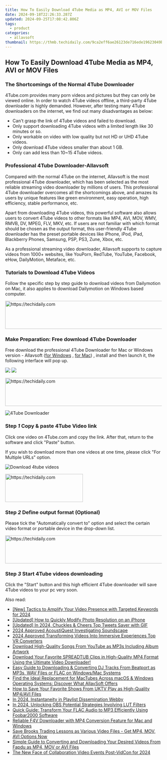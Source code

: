 ```yaml
---
title: How To Easily Download 4Tube Media as MP4, AVI or MOV Files
date: 2024-09-18T22:26:33.287Z
updated: 2024-09-25T17:08:42.806Z
tags:
  - product
categories:
  - allavsoft
thumbnail: https://thmb.techidaily.com/9ca2eff6ae26123de716ede19623049b700dbda01116c41da9ae37331ba659b6.jpg
---
```


## How To Easily Download 4Tube Media as MP4, AVI or MOV Files

### The Shortcomings of the Normal 4Tube Downloader

4Tube.com provides many porn videos and pictures but they can only be viewed online. In order to watch 4Tube videos offline, a third-party 4Tube downloader is highly demanded. However, after testing many 4Tube downloaders on the internet, we find out many disadvantages as below:

* Can't grasp the link of 4Tube videos and failed to download.
* Only support downloading 4Tube videos with a limited length like 30 minutes or so.
* Only workable on video with low quality but not HD or UHD 4Tube videos.
* Only download 4Tube videos smaller than about 1 GB.
* Only can add less than 10\~15 4Tube videos.

### Professional 4Tube Downloader-Allavsoft

Compared with the normal 4Tube on the internet, Allavsoft is the most professional 4Tube downloader, which has been selected as the most reliable streaming video downloader by millions of users. This professional 4Tube downloader overcomes all the shortcomings above, and amazes its users by unique features like green environment, easy operation, high efficiency, stable performance, etc.

Apart from downloading 4Tube videos, this powerful software also allows users to convert 4Tube videos to other formats like MP4, AVI, MOV, WMV, RMVB, DV, MPEG, FLV, MKV, etc. If users are not familiar with which format should be chosen as the output format, this user-friendly 4Tube downloader has the preset portable devices like iPhone, iPod, iPad, Blackberry Phones, Samsung, PSP, PS3, Zune, Xbox, etc.

As a professional streaming video downloader, Allavsoft supports to capture videos from 1000+ websites, like YouPorn, RedTube, YouTube, Facebook, eHow, DailyMotion, Metaface, etc.

### Tutorials to Download 4Tube Videos

Follow the specific step by step guide to download videos from Dailymotion on Mac, it also applies to download Dailymotion on Windows based computer.

<!-- affiliate ads begin -->
<a href="https://appsumo.8odi.net/c/5597632/2130887/7443" target="_top" id="2130887">
  <img src="//a.impactradius-go.com/display-ad/7443-2130887" border="0" alt="https://techidaily.com" width="728" height="90"/>
</a>
<img height="0" width="0" src="https://appsumo.8odi.net/i/5597632/2130887/7443" style="position:absolute;visibility:hidden;" border="0" />
<!-- affiliate ads end -->

### Make Preparation: Free download 4Tube Downloader

Free download the professional 4Tube Downloader for Mac or Windows version - Allavsoft ([for Windows](https://tools.techidaily.com/allavsoft/products/) , [for Mac](https://tools.techidaily.com/allavsoft/products/)) , install and then launch it, the following interface will pop up.

[![](https://www.allavsoft.com/how-to/../images/how-to/free-download-win.jpg)](https://tools.techidaily.com/allavsoft/products/) [![](https://www.allavsoft.com/how-to/../images/how-to/free-download-mac.jpg)](https://tools.techidaily.com/allavsoft/products/)

<!-- affiliate ads begin -->
<a href="https://appsumo.8odi.net/c/5597632/2105883/7443" target="_top" id="2105883">
  <img src="//a.impactradius-go.com/display-ad/7443-2105883" border="0" alt="https://techidaily.com" width="728" height="90"/>
</a>
<img height="0" width="0" src="https://appsumo.8odi.net/i/5597632/2105883/7443" style="position:absolute;visibility:hidden;" border="0" />
<!-- affiliate ads end -->

![4Tube Downloader](https://www.allavsoft.com/how-to/../images/allavsoft-mac/screen-shot-600.jpg)

### Step _1_ Copy & paste 4Tube Video link

Click one video on 4Tube.com and copy the link. After that, return to the software and click "Paste" button.

If you wish to download more than one videos at one time, please click "For Multiple URLs" option.

![Download 4tube videos](https://www.allavsoft.com/how-to/../images/how-to/4tube-downloader-for-mac-windows/download-4tube-videos-to-mp4.jpg)

<!-- affiliate ads begin -->
<a href="https://bluettius.sjv.io/c/5597632/2139116/17108" target="_top" id="2139116">
  <img src="//a.impactradius-go.com/display-ad/17108-2139116" border="0" alt="https://techidaily.com" width="250" height="90"/>
</a>
<img height="0" width="0" src="https://bluettius.sjv.io/i/5597632/2139116/17108" style="position:absolute;visibility:hidden;" border="0" />
<!-- affiliate ads end -->

### Step _2_ Define output format (Optional)

Please tick the "Automatically convert to" option and select the certain video format or portable device in the drop-down list.

<!-- affiliate ads begin -->
<a href="https://appsumo.8odi.net/c/5597632/2151856/7443" target="_top" id="2151856">
  <img src="//a.impactradius-go.com/display-ad/7443-2151856" border="0" alt="https://techidaily.com" width="728" height="90"/>
</a>
<img height="0" width="0" src="https://appsumo.8odi.net/i/5597632/2151856/7443" style="position:absolute;visibility:hidden;" border="0" />
<!-- affiliate ads end -->

### Step _3_ Start 4Tube videos downloading

Click the "Start" button and this high efficient 4Tube downloader will save 4Tube videos to your pc very soon.

<ins class="adsbygoogle"
     style="display:block"
     data-ad-format="autorelaxed"
     data-ad-client="ca-pub-7571918770474297"
     data-ad-slot="1223367746"></ins>

<ins class="adsbygoogle"
     style="display:block"
     data-ad-client="ca-pub-7571918770474297"
     data-ad-slot="8358498916"
     data-ad-format="auto"
     data-full-width-responsive="true"></ins>

<span class="atpl-alsoreadstyle">Also read:</span>
<div><ul>
<li><a href="https://youtube-webster.techidaily.com/actics-to-amplify-your-video-presence-with-targeted-keywords-for-2024/"><u>[New] Tactics to Amplify Your Video Presence with Targeted Keywords for 2024</u></a></li>
<li><a href="https://some-techniques.techidaily.com/updated-how-to-quickly-modify-photo-resolution-on-an-iphone/"><u>[Updated] How to Quickly Modify Photo Resolution on an iPhone</u></a></li>
<li><a href="https://twitter-videos.techidaily.com/updated-in-2024-chuckles-and-cheers-top-tweets-saver-with-gif/"><u>[Updated] In 2024, Chuckles & Cheers Top Tweets Saver with GIF</u></a></li>
<li><a href="https://screen-recording.techidaily.com/2024-approved-acoustiquest-investigating-soundscape/"><u>2024 Approved AcoustiQuest Investigating Soundscape</u></a></li>
<li><a href="https://ai-vdieo-software.techidaily.com/2024-approved-transforming-videos-into-immersive-experiences-top-vr-converters/"><u>2024 Approved Transforming Videos Into Immersive Experiences Top VR Converters</u></a></li>
<li><a href="https://fox-making.techidaily.com/download-high-quality-songs-from-youtube-as-mp3s-including-album-artwork/"><u>Download High-Quality Songs From YouTube as MP3s Including Album Artwork</u></a></li>
<li><a href="https://fox-making.techidaily.com/download-your-favorite-spreadtub-clips-in-high-quality-mp4-format-using-the-ultimate-video-downloader/"><u>Download Your Favorite SPREADTUB Clips in High-Quality MP4 Format Using the Ultimate Video Downloader!</u></a></li>
<li><a href="https://fox-making.techidaily.com/easy-guide-to-downloading-and-converting-dj-tracks-from-beatport-as-mp3s-wav-files-or-flac-on-windowsmac-systems/"><u>Easy Guide to Downloading & Converting DJ Tracks From Beatport as MP3s, WAV Files or FLAC on Windows/Mac Systems</u></a></li>
<li><a href="https://fox-making.techidaily.com/find-the-ideal-replacement-for-mactubes-across-macos-and-windows-operating-systems-discover-what-allavsoft-offers/"><u>Find the Ideal Replacement for MacTubes Across macOS & Windows Operating Systems: Discover What AllavSoft Offers</u></a></li>
<li><a href="https://fox-making.techidaily.com/how-to-save-your-favorite-shows-from-uktv-play-as-high-quality-mp4avi-files/"><u>How to Save Your Favorite Shows From UKTV Play as High-Quality MP4/AVI Files</u></a></li>
<li><a href="https://youtube-stream.techidaily.com/in-2024-instantaneity-in-playlist-dissemination-webby/"><u>In 2024, Instantaneity in Playlist Dissemination Webby</u></a></li>
<li><a href="https://some-tips.techidaily.com/in-2024-unlocking-obs-potential-strategies-involving-lut-filters/"><u>In 2024, Unlocking OBS Potential Strategies Involving LUT Filters</u></a></li>
<li><a href="https://video-capture.techidaily.com/quick-guide-transform-your-flac-audio-to-mp3-efficiently-using-foobar2000-software/"><u>Quick Guide: Transform Your FLAC Audio to MP3 Efficiently Using Foobar2000 Software</u></a></li>
<li><a href="https://fox-making.techidaily.com/reliable-f4v-downloader-with-mp4-conversion-feature-for-mac-and-windows/"><u>Reliable F4V Downloader with MP4 Conversion Feature for Mac and Windows</u></a></li>
<li><a href="https://fox-making.techidaily.com/save-brooks-trading-lessons-as-various-video-files-get-mp4-mov-avi-options-now/"><u>Save Brooks Trading Lessons as Various Video Files - Get MP4, MOV, AVI Options Now</u></a></li>
<li><a href="https://fox-making.techidaily.com/simple-guide-to-converting-and-downloading-your-desired-videos-from-fapdu-as-mp4-mov-or-avi-files/"><u>Simple Guide to Converting and Downloading Your Desired Videos From Fapdu as MP4, MOV or AVI Files</u></a></li>
<li><a href="https://facebook-video-footage.techidaily.com/the-new-face-of-collaboration-video-events-post-vidcon-for-2024/"><u>The New Face of Collaboration Video Events Post-VidCon for 2024</u></a></li>
</ul></div>

